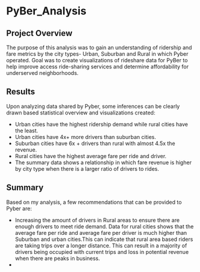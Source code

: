 # PyBer_Analysis
## Project Overview
The purpose of this analysis was to gain an understanding of ridership and fare metrics by the city types- Urban, Suburban and Rural in which Pyber operated. Goal was to create visualizations of rideshare data for PyBer to help improve access ride-sharing services and determine affordability for underserved neighborhoods.

## Results

Upon analyzing data shared by Pyber, some inferences can be clearly drawn based statistical overview and visualizations created:
* Urban cities have the highest ridership demand while rural cities have the least.
* Urban cities have 4x+ more drivers than suburban cities.
* Suburban cities have 6x + drivers than rural with almost 4.5x the revenue.
* Rural cities have the highest average fare per ride and driver.
* The summary data shows a relationship in which fare revenue is higher by city type when there is a larger ratio of drivers to rides.

## Summary

Based on my analysis, a few recommendations that can be provided to Pyber are:
* Increasing the amount of drivers in Rural areas to ensure there are enough drivers to meet ride demand. Data for rural cities shows that the average fare per ride and average fare per driver is much higher than Suburban and urban cities.This can indicate that rural area based riders are taking trips over a longer distance. This can result in a majority of drivers being occupied with current trips and loss in potential revenue when there are peaks in business.
* 
